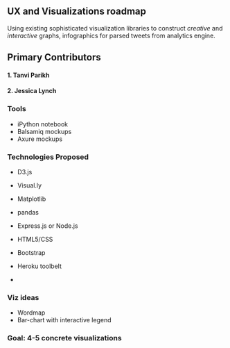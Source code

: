 ## UX and Visualizations roadmap

Using existing sophisticated visualization libraries to construct *creative* and *interactive* graphs,  infographics for parsed tweets from analytics engine. 

## Primary Contributors
#### 1. Tanvi Parikh
#### 2. Jessica Lynch

### Tools
- iPython notebook
- Balsamiq mockups
- Axure mockups

### Technologies Proposed
- D3.js
- Visual.ly
- Matplotlib
- pandas 
- Express.js or Node.js
- HTML5/CSS
- Bootstrap
- Heroku toolbelt

-
### Viz ideas
- Wordmap
- Bar-chart with interactive legend

### Goal: 4-5 concrete visualizations


